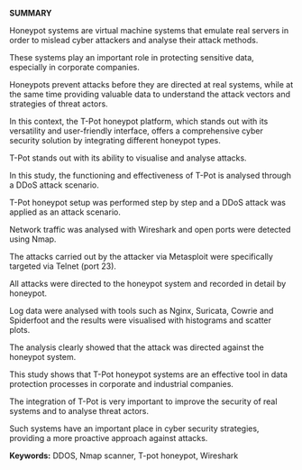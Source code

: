 **SUMMARY**

Honeypot systems are virtual machine systems that emulate real servers in order to mislead cyber attackers and analyse their attack methods.

These systems play an important role in protecting sensitive data, especially in corporate companies.

Honeypots prevent attacks before they are directed at real systems, while at the same time providing valuable data to understand the attack vectors and strategies of threat actors. 

In this context, the T-Pot honeypot platform, which stands out with its versatility and user-friendly interface, offers a comprehensive cyber security solution by integrating different honeypot types. 

T-Pot stands out with its ability to visualise and analyse attacks.

In this study, the functioning and effectiveness of T-Pot is analysed through a DDoS attack scenario. 

T-Pot honeypot setup was performed step by step and a DDoS attack was applied as an attack scenario. 

Network traffic was analysed with Wireshark and open ports were detected using Nmap. 

The attacks carried out by the attacker via Metasploit were specifically targeted via Telnet (port 23).

All attacks were directed to the honeypot system and recorded in detail by honeypot. 

Log data were analysed with tools such as Nginx, Suricata, Cowrie and Spiderfoot and the results were visualised with histograms and scatter plots.

The analysis clearly showed that the attack was directed against the honeypot system. 

This study shows that T-Pot honeypot systems are an effective tool in data protection processes in corporate and industrial companies. 

The integration of T-Pot is very important to improve the security of real systems and to analyse threat actors.

Such systems have an important place in cyber security strategies, providing a more proactive approach against attacks.

**Keywords:** DDOS, Nmap scanner, T-pot honeypot, Wireshark
